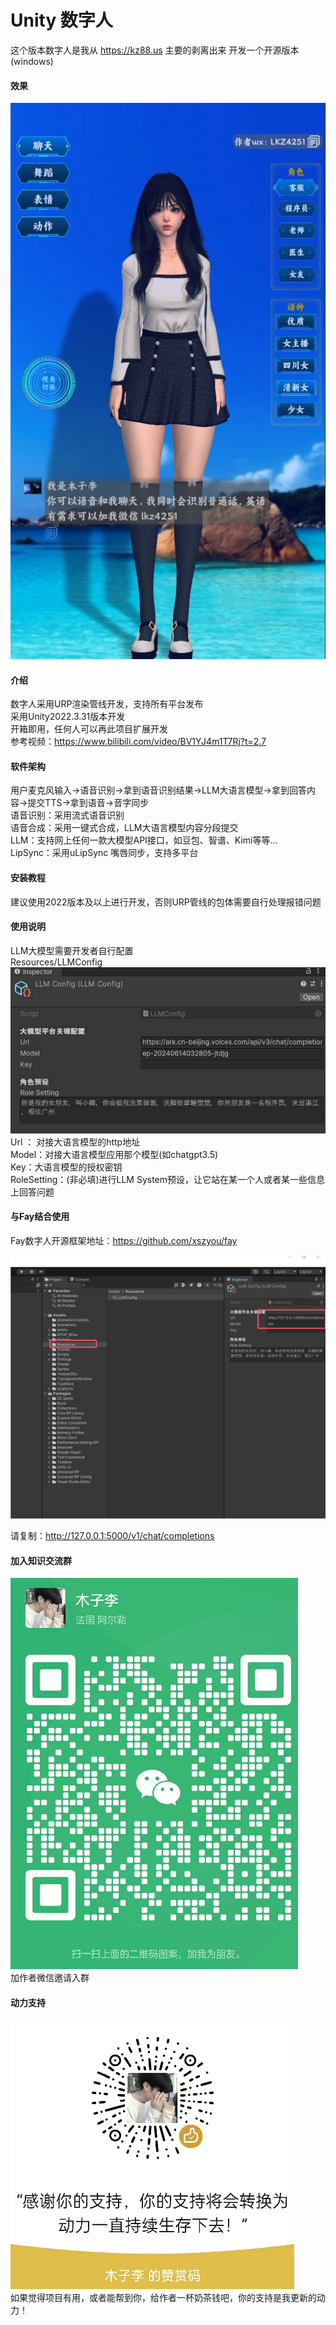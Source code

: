 # Unity 数字人
这个版本数字人是我从 https://kz88.us 主要的剥离出来
开发一个开源版本(windows)

#### 效果 
![动力支持](human_example.png)   

#### 介绍
数字人采用URP渲染管线开发，支持所有平台发布  
采用Unity2022.3.31版本开发  
开箱即用，任何人可以再此项目扩展开发  
参考视频：https://www.bilibili.com/video/BV1YJ4m1T7Rj?t=2.7

#### 软件架构
用户麦克风输入->语音识别->拿到语音识别结果->LLM大语言模型->拿到回答内容->提交TTS->拿到语音->音字同步  
语音识别：采用流式语音识别  
语音合成：采用一键式合成，LLM大语言模型内容分段提交  
LLM：支持网上任何一款大模型API接口，如豆包、智谱、Kimi等等...  
LipSync：采用uLipSync 嘴唇同步，支持多平台  

#### 安装教程
建议使用2022版本及以上进行开发，否则URP管线的包体需要自行处理报错问题

#### 使用说明
LLM大模型需要开发者自行配置  
Resources/LLMConfig  
![LLM配置](LLMConfig.jpeg)  
Url ： 对接大语言模型的http地址  
Model：对接大语言模型应用那个模型(如chatgpt3.5)  
Key：大语言模型的授权密钥  
RoleSetting：(非必填)进行LLM System预设，让它站在某一个人或者某一些信息上回答问题  



#### 与Fay结合使用

Fay数字人开源框架地址：https://github.com/xszyou/fay

![img](fay.png)

请复制：http://127.0.0.1:5000/v1/chat/completions



#### 加入知识交流群
![作者微信](737dff38_10906743.png)    
加作者微信邀请入群

#### 动力支持  
![动力支持](20240701224655.png)   
如果觉得项目有用，或者能帮到你，给作者一杯奶茶钱吧，你的支持是我更新的动力！ 


